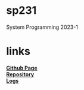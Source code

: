 # sp231
System Programming 2023-1

# links
[**Github Page**](https://csq307.github.io/sp231/)  
[**Repository**](https://github.com/csq307/sp231)  
[**Logs**](TXT/mylog.txt)  
